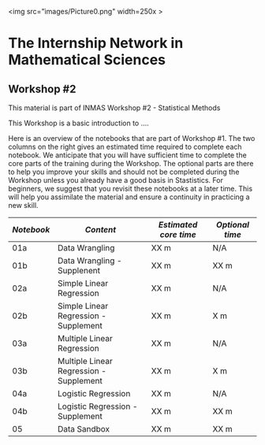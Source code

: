 <img src="ìmages/Picture0.png" width=250x \>

# The Internship Network in Mathematical Sciences

## Workshop #2
This material is part of INMAS Workshop #2 - Statistical Methods

This Workshop is a basic introduction to ....

Here is an overview of the notebooks that are part of Workshop #1. The two columns on the right gives an estimated time required to complete each notebook. We anticipate that you will have sufficient time to complete the core parts of the training during the Workshop. The optional parts are there to help you improve your skills and should not be completed during the Workshop unless you already have a good basis in Stastistics. For beginners, we suggest that you revisit these notebooks at a later time. This will help you assimilate the material and ensure a continuity in practicing a new skill.

| *Notebook* | 	*Content* | *Estimated core time* | *Optional time* |
| ---------| --------------------------| --------| ------ |
|01a | Data Wrangling | XX m| N/A |
|01b | Data Wrangling - Supplenent | XX m| XX m|
|02a | Simple Linear Regression | XX m | N/A |
|02b | Simple Linear Regression - Supplement | XX m | X m |
|03a | Multiple Linear Regression | XX m | N/A |
|03b | Multiple Linear Regression - Supplement| XX m | X m |
|04a | Logistic Regression | XX m | N/A |
|04b | Logistic Regression - Supplement | XX m | XX m |
|05  | Data Sandbox | XX m | XX m|
